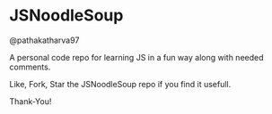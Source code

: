 # JSNoodleSoup
@pathakatharva97

A personal code repo for learning JS in a fun way along with needed comments.

Like, Fork, Star the JSNoodleSoup repo if you find it usefull. 

Thank-You!
